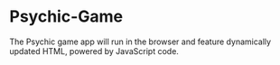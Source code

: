 # Psychic-Game
The Psychic game app will run in the browser and feature dynamically updated HTML, powered by JavaScript code.
